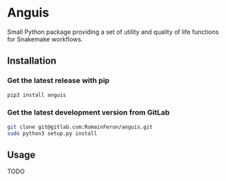 # Anguis

Small Python package providing a set of utility and quality of life functions for Snakemake workflows.

## Installation

### Get the latest release with pip

```bash
pip3 install anguis
```

### Get the latest development version from GitLab

```bash
git clone git@gitlab.com:RomainFeron/anguis.git
sudo python3 setup.py install
```

## Usage

TODO
